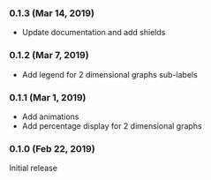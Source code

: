 ### 0.1.3 (Mar 14, 2019)

* Update documentation and add shields

### 0.1.2 (Mar 7, 2019)

* Add legend for 2 dimensional graphs sub-labels

### 0.1.1 (Mar 1, 2019)

* Add animations
* Add percentage display for 2 dimensional graphs

### 0.1.0 (Feb 22, 2019)

Initial release
